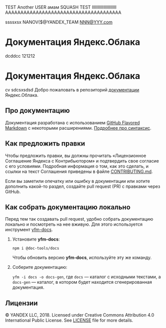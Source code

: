 TEST Another USER
амам
SQUASH TEST
IIIIIIIIIIIIIIIIIIIII
AAAAAAAAAAAAAAAAAAAAAAAAAAAAAAAAAAAAAA


ssssxsx
NANOV($@YANDEX_TEAM
NNN@YYY.com
# Документация Яндекс.Облака
dcddcc
121212
# Документация Яндекс.Облака
cv sdcsxsdsd
Добро пожаловать в репозиторий [документации](https://cloud.yandex.ru/docs) Яндекс.Облака.


## Про документацию

Документация разработана с использованием [GitHub Flavored Markdown](https://github.github.com/gfm/) с некоторыми расширениями. [Подробнее про синтаксис](https://github.com/yandex-cloud/yfm-transform/blob/master/DOCS.ru.md).


## Как предложить правки

Чтобы предложить правки, вы должны прочитать «Лицензионное Соглашение Яндекса с Контрибьютором»  и подтвердить свое согласие с его условиями. Подробная информация о том, как это сделать, и ссылки на текст Соглашения приведены в файле [CONTRIBUTING.md](CONTRIBUTING.md).

Если вы заметили опечатку или ошибку в документации или хотите дополнить какой-то раздел, создайте pull request (PR) с правками через GitHub.


## Как собрать документацию локально

Перед тем так создавать pull request, удобно собрать документацию локально и посмотреть на нее вживую. Для этого используется инструмент [yfm-docs](https://github.com/yandex-cloud/yfm-docs).

1. Установите **yfm-docs**:
  
   `npm i @doc-tools/docs`
  
   Чтобы обновить версию **yfm-docs**, используйте эту же команду.

1. Соберите документацию: 
  
   `yfm -i docs -o docs-gen`, где `docs` — каталог с исходными текстами, а `docs-gen` — каталог, в котором будет находится сгенерированная документация.


## Лицензии

© YANDEX LLC, 2018. Licensed under Creative Commons Attribution 4.0 International Public License. See [LICENSE](LICENSE) file for more details.
